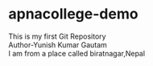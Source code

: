 # apnacollege-demo
This is my first Git Repository<br>
Author-Yunish Kumar Gautam <br>
I am from a place called biratnagar,Nepal
